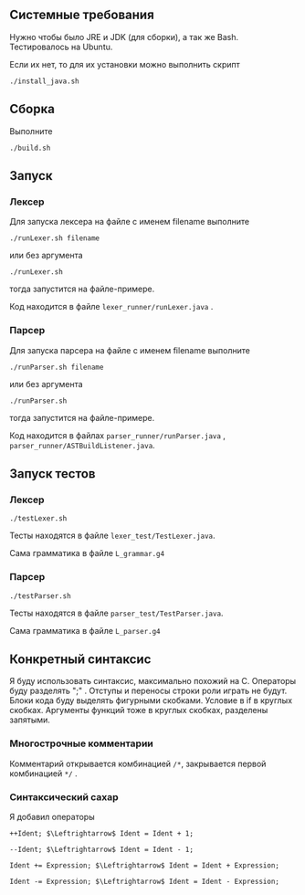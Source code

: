 ## Системные требования
Нужно чтобы было JRE и JDK (для сборки), а так же Bash. Тестировалось на Ubuntu.

Если их нет, то для их установки можно выполнить скрипт

```
./install_java.sh
```

## Сборка
Выполните

```
./build.sh
```

## Запуск
### Лексер

Для запуска лексера на файле с именем filename выполните

```
./runLexer.sh filename
``` 

или без аргумента

```
./runLexer.sh
```
тогда запустится на файле-примере.

Код находится в файле ```lexer_runner/runLexer.java``` .

### Парсер
Для запуска парсера на файле с именем filename выполните

```
./runParser.sh filename
``` 

или без аргумента

```
./runParser.sh
```
тогда запустится на файле-примере.

Код находится в файлах ```parser_runner/runParser.java``` , ```parser_runner/ASTBuildListener.java```.

## Запуск тестов

### Лексер

```
./testLexer.sh
```

Тесты находятся в файле ```lexer_test/TestLexer.java```.

Сама грамматика в файле ```L_grammar.g4```

### Парсер

```
./testParser.sh
```

Тесты находятся в файле ```parser_test/TestParser.java```.

Сама грамматика в файле ```L_parser.g4```

## Конкретный синтаксис

Я буду использовать синтаксис, максимально похожий на C.
Операторы буду разделять ";" . Отступы и переносы строки роли играть не будут.
Блоки кода буду выделять фигурными скобками﻿.
Условие в if  в круглых скобках.
Аргументы функций тоже в круглых скобках, разделены запятыми.

### Многострочные комментарии
Комментарий открывается комбинацией ```/*```, закрывается первой комбинацией ```*/``` .

### Cинтаксический сахар

Я добавил операторы

```
++Ident; $\Leftrightarrow$ Ident = Ident + 1;
```
```
--Ident; $\Leftrightarrow$ Ident = Ident - 1;
```
```
Ident += Expression; $\Leftrightarrow$ Ident = Ident + Expression;
```
```
Ident -= Expression; $\Leftrightarrow$ Ident = Ident - Expression;
```
